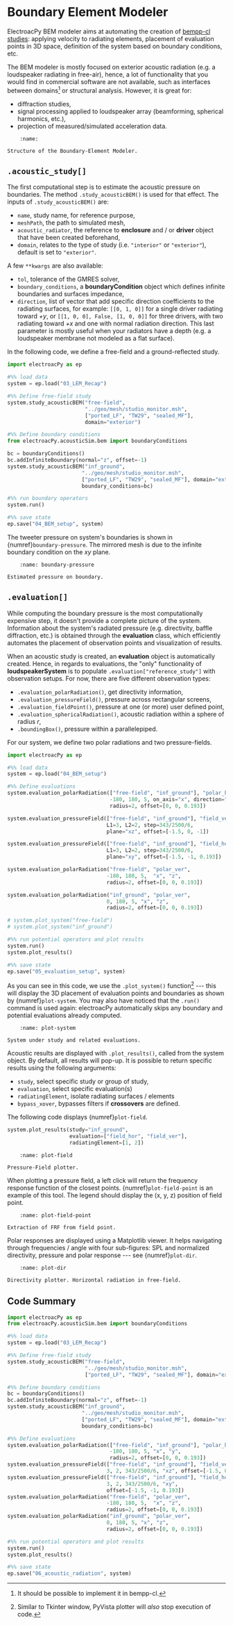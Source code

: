 # Boundary Element Modeler
ElectroacPy BEM modeler aims at automating the creation of [bempp-cl studies](https://bempp.com/installation.html): applying velocity to radiating elements, placement of evaluation points in 3D space, definition of the system based on boundary conditions, etc.

The BEM modeler is mostly focused on exterior acoustic radiation (e.g. a loudspeaker radiating in free-air), hence, a lot of functionality that you would find in commercial software are not available, such as interfaces between domains[^interface_note] or structural analysis. However, it is great for:

[^interface_note]: It should be possible to implement it in bempp-cl.

- diffraction studies, 
- signal processing applied to loudspeaker array (beamforming, spherical harmonics, etc.),
- projection of measured/simulated acceleration data.

```{figure} ./drawings/BEM.svg
    :name: 

Structure of the Boundary-Element Modeler.
```

## `.acoustic_study[]` 
The first computational step is to estimate the acoustic pressure on boundaries. The method `.study_acousticBEM()` is used for that effect. The inputs of `.study_acousticBEM()` are:

- `name`, study name, for reference purpose,
- `meshPath`, the path to simulated mesh,
- `acoustic_radiator`, the reference to **enclosure** and / or **driver** object that have been created beforehand, 
- `domain`, relates to the type of study (i.e. `"interior"` or `"exterior"`), default is set to `"exterior"`.

A few `**kwargs` are also available:

- `tol`, tolerance of the GMRES solver,
- `boundary_conditions`, a **boundaryCondition** object which defines infinite boundaries and surfaces impedance,
- `direction`, list of vector that add specific direction coefficients to the radiating surfaces, for example: `[[0, 1, 0]]` for a single driver radiating toward *+y*, or `[[1, 0, 0], False, [1, 0, 0]]` for three drivers, with two radiating toward *+x* and one with normal radiation direction. This last parameter is mostly useful when your radiators have a depth (e.g. a loudspeaker membrane not modeled as a flat surface).

In the following code, we define a free-field and a ground-reflected study.

```python
import electroacPy as ep

#%% load data
system = ep.load("03_LEM_Recap")

#%% Define free-field study
system.study_acousticBEM("free-field", 
                         "../geo/mesh/studio_monitor.msh", 
                         ["ported_LF", "TW29", "sealed_MF"], 
                         domain="exterior")

#%% Define boundary conditions
from electroacPy.acousticSim.bem import boundaryConditions

bc = boundaryConditions()
bc.addInfiniteBoundary(normal="z", offset=-1)
system.study_acousticBEM("inf_ground", 
                        "../geo/mesh/studio_monitor.msh",
                        ["ported_LF", "TW29", "sealed_MF"], domain="exterior", 
                        boundary_conditions=bc)

#%% run boundary operators
system.run()

#%% save state
ep.save("04_BEM_setup", system)
```
 
The tweeter pressure on system's boundaries is shown in {numref}`boundary-pressure`. The mirrored mesh is due to the infinite boundary condition on the *xy* plane.

```{figure} ./boundary_images/mesh_pressure_tweeter_b.png
    :name: boundary-pressure

Estimated pressure on boundary.
```

## `.evaluation[]`
While computing the boundary pressure is the most computationally expensive step, it doesn't provide a complete picture of the system. Information about the system's radiated pressure (e.g. directivity, baffle diffraction, etc.) is obtained through the **evaluation** class, which efficiently automates the placement of observation points and visualization of results.

When an acoustic study is created, an **evaluation** object is automatically created. Hence, in regards to evaluations, the "only" functionality of **loudspeakerSystem** is to populate `.evaluation["reference_study"]` with observation setups. For now, there are five different observation types:

- `.evaluation_polarRadiation()`, get directivity information,
- `.evaluation_pressureField()`, pressure across rectangular screens,
- `.evaluation_fieldPoint()`, pressure at one (or more) user defined point,
- `.evaluation_sphericalRadiation()`, acoustic radiation within a sphere of radius $r$,
- `.boundingBox()`, pressure within a parallelepiped.

For our system, we define two polar radiations and two pressure-fields.
```python
import electroacPy as ep

#%% load data
system = ep.load("04_BEM_setup")

#%% Define evaluations
system.evaluation_polarRadiation(["free-field", "inf_ground"], "polar_hor", 
                                 -180, 180, 5, on_axis="x", direction="y",
                                 radius=2, offset=[0, 0, 0.193])

system.evaluation_pressureField(["free-field", "inf_ground"], "field_ver", 
                                L1=3, L2=2, step=343/2500/6, 
                                plane="xz", offset=[-1.5, 0, -1])

system.evaluation_pressureField(["free-field", "inf_ground"], "field_hor", 
                                L1=3, L2=2, step=343/2500/6, 
                                plane="xy", offset=[-1.5, -1, 0.193])

system.evaluation_polarRadiation("free-field", "polar_ver", 
                                -180, 180, 5,  "x", "z", 
                                radius=2, offset=[0, 0, 0.193])

system.evaluation_polarRadiation("inf_ground", "polar_ver", 
                                0, 180, 5, "x", "z",
                                radius=2, offset=[0, 0, 0.193])

# system.plot_system("free-field")
# system.plot_system("inf_ground")

#%% run potential operators and plot results
system.run()
system.plot_results()

#%% save state
ep.save("05_evaluation_setup", system)
```

As you can see in this code, we use the `.plot_system()` function[^pyvistaNote] --- this will display the 3D placement of evaluation points and boundaries as shown by {numref}`plot-system`. You may also have noticed that the `.run()` command is used again: electroacPy automatically skips any boundary and potential evaluations already computed. 

[^pyvistaNote]: Similar to Tkinter window, PyVista plotter will *also* stop execution of code.

```{figure} ./boundary_images/system_floor_with_eval_b.png
    :name: plot-system

System under study and related evaluations.
```

Acoustic results are displayed with `.plot_results()`, called from the system object. By default, all results will pop-up. It is possible to return specific results using the following arguments:

- `study`, select specific study or group of study,
- `evaluation`, select specific evaluation(s)
- `radiatingElement`, isolate radiating surfaces / elements
- `bypass_xover`, bypasses filters if **crossovers** are defined.

The following code displays {numref}`plot-field`.
```python
system.plot_results(study="inf_ground", 
                    evaluation=["field_hor", "field_ver"],
                    radiatingElement=[1, 2])
```

```{figure} ./boundary_images/field_plotter_2_b.png
    :name: plot-field

Pressure-Field plotter.
```

When plotting a pressure field, a left click will return the frequency response function of the closest points. {numref}`plot-field-point` is an example of this tool. The legend should display the (x, y, z) position of field point.

```{figure} ./boundary_images/field_point_from_field_b.svg
    :name: plot-field-point

Extraction of FRF from field point.
```

Polar responses are displayed using a Matplotlib viewer. It helps navigating through frequencies / angle with four sub-figures: SPL and normalized directivity, pressure and polar response --- see {numref}`plot-dir`.

```{figure} ./boundary_images/directivity_plotter_b.svg
    :name: plot-dir

Directivity plotter. Horizontal radiation in free-field.
```

<!-- In that directivity plot, you can clearly see the limits of the simulation mesh. Because the mesh is relatively coarse, the accuracy of the results decreases significantly at high frequencies, to the point where the off-axis (±180°) pressure is no longer correct. Using a finer mesh will give better results, but will be longer to compute.  -->


## Code Summary
```python
import electroacPy as ep
from electroacPy.acousticSim.bem import boundaryConditions

#%% load data
system = ep.load("03_LEM_Recap")

#%% Define free-field study
system.study_acousticBEM("free-field", 
                         "../geo/mesh/studio_monitor.msh",
                         ["ported_LF", "TW29", "sealed_MF"], domain="exterior")

#%% Define boundary conditions
bc = boundaryConditions()
bc.addInfiniteBoundary(normal="z", offset=-1)
system.study_acousticBEM("inf_ground", 
                        "../geo/mesh/studio_monitor.msh",
                        ["ported_LF", "TW29", "sealed_MF"], domain="exterior", 
                        boundary_conditions=bc)

#%% Define evaluations
system.evaluation_polarRadiation(["free-field", "inf_ground"], "polar_hor", 
                                 -180, 180, 5, "x", "y",
                                 radius=2, offset=[0, 0, 0.193])
system.evaluation_pressureField(["free-field", "inf_ground"], "field_ver", 
                                3, 2, 343/2500/6, "xz", offset=[-1.5, 0, -1])
system.evaluation_pressureField(["free-field", "inf_ground"], "field_hor", 
                                3, 2, 343/2500/6, "xy", 
                                offset=[-1.5, -1, 0.193])
system.evaluation_polarRadiation("free-field", "polar_ver", 
                                -180, 180, 5,  "x", "z", 
                                radius=2, offset=[0, 0, 0.193])
system.evaluation_polarRadiation("inf_ground", "polar_ver", 
                                0, 180, 5, "x", "z",
                                radius=2, offset=[0, 0, 0.193])

#%% run potential operators and plot results
system.run()
system.plot_results()

#%% save state
ep.save("06_acoustic_radiation", system)
```



